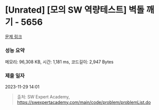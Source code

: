 # [Unrated] [모의 SW 역량테스트] 벽돌 깨기 - 5656 

[문제 링크](https://swexpertacademy.com/main/code/problem/problemDetail.do?contestProbId=AWXRQm6qfL0DFAUo) 

### 성능 요약

메모리: 96,308 KB, 시간: 1,181 ms, 코드길이: 2,947 Bytes

### 제출 일자

2023-11-29 14:01



> 출처: SW Expert Academy, https://swexpertacademy.com/main/code/problem/problemList.do